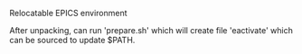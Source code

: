 Relocatable EPICS environment

After unpacking, can run 'prepare.sh' which
will create file 'eactivate' which can be sourced
to update $PATH.
